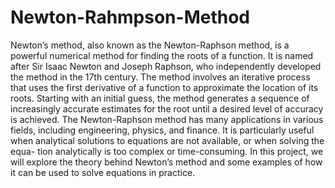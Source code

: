 # Newton-Rahmpson-Method
Newton’s method, also known as the Newton-Raphson method, is a powerful numerical method for finding the roots of a function. It is named after Sir Isaac Newton and Joseph Raphson, who independently developed the method in the 17th century.
The method involves an iterative process that uses the first derivative of a function to approximate the location of its roots. Starting with an initial guess, the method generates a sequence of increasingly accurate estimates for the root until a desired level of accuracy is achieved.
The Newton-Raphson method has many applications in various fields, including engineering, physics, and finance. It is particularly useful when analytical solutions to equations are not available, or when solving the equa- tion analytically is too complex or time-consuming.
In this project, we will explore the theory behind Newton’s method and some examples of how it can be used to solve equations in practice.
